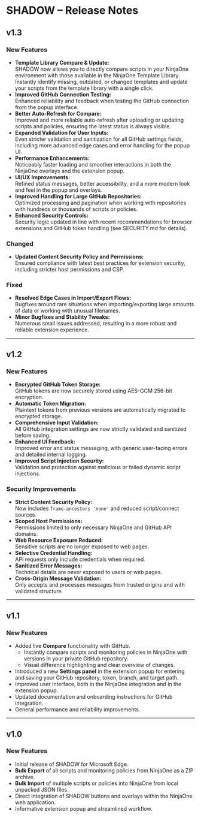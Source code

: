 # SHADOW – Release Notes

## v1.3

### New Features
- **Template Library Compare & Update:**  
  SHADOW now allows you to directly compare scripts in your NinjaOne environment with those available in the NinjaOne Template Library.  
  Instantly identify missing, outdated, or changed templates and update your scripts from the template library with a single click.
- **Improved GitHub Connection Testing:**  
  Enhanced reliability and feedback when testing the GitHub connection from the popup interface.
- **Better Auto-Refresh for Compare:**  
  Improved and more reliable auto-refresh after uploading or updating scripts and policies, ensuring the latest status is always visible.
- **Expanded Validation for User Inputs:**  
  Even stricter validation and sanitization for all GitHub settings fields, including more advanced edge cases and error handling for the popup UI.
- **Performance Enhancements:**  
  Noticeably faster loading and smoother interactions in both the NinjaOne overlays and the extension popup.
- **UI/UX Improvements:**  
  Refined status messages, better accessibility, and a more modern look and feel in the popup and overlays.
- **Improved Handling for Large GitHub Repositories:**  
  Optimized processing and pagination when working with repositories with hundreds or thousands of scripts or policies.
- **Enhanced Security Controls:**  
  Security logic updated in line with recent recommendations for browser extensions and GitHub token handling (see SECURITY.md for details).

### Changed
- **Updated Content Security Policy and Permissions:**  
  Ensured compliance with latest best practices for extension security, including stricter host permissions and CSP.

### Fixed
- **Resolved Edge Cases in Import/Export Flows:**  
  Bugfixes around rare situations when importing/exporting large amounts of data or working with unusual filenames.
- **Minor Bugfixes and Stability Tweaks:**  
  Numerous small issues addressed, resulting in a more robust and reliable extension experience.

---

## v1.2

### New Features
- **Encrypted GitHub Token Storage:**  
  GitHub tokens are now securely stored using AES-GCM 256-bit encryption.
- **Automatic Token Migration:**  
  Plaintext tokens from previous versions are automatically migrated to encrypted storage.
- **Comprehensive Input Validation:**  
  All GitHub integration settings are now strictly validated and sanitized before saving.
- **Enhanced UI Feedback:**  
  Improved error and status messaging, with generic user-facing errors and detailed internal logging.
- **Improved Script Injection Security:**  
  Validation and protection against malicious or failed dynamic script injections.

### Security Improvements
- **Strict Content Security Policy:**  
  Now includes `frame-ancestors 'none'` and reduced script/connect sources.
- **Scoped Host Permissions:**  
  Permissions limited to only necessary NinjaOne and GitHub API domains.
- **Web Resource Exposure Reduced:**  
  Sensitive scripts are no longer exposed to web pages.
- **Selective Credential Handling:**  
  API requests only include credentials when required.
- **Sanitized Error Messages:**  
  Technical details are never exposed to users or web pages.
- **Cross-Origin Message Validation:**  
  Only accepts and processes messages from trusted origins and with validated structure.

---

## v1.1

### New Features
- Added live **Compare** functionality with GitHub.
    - Instantly compare scripts and monitoring policies in NinjaOne with versions in your private GitHub repository.
    - Visual difference highlighting and clear overview of changes.
- Introduced a new **Settings panel** in the extension popup for entering and saving your GitHub repository, token, branch, and target path.
- Improved user interface, both in the NinjaOne integration and in the extension popup.
- Updated documentation and onboarding instructions for GitHub integration.
- General performance and reliability improvements.

---

## v1.0

### New Features
- Initial release of SHADOW for Microsoft Edge.
- **Bulk Export** of all scripts and monitoring policies from NinjaOne as a ZIP archive.
- **Bulk Import** of multiple scripts or policies into NinjaOne from local unpacked JSON files.
- Direct integration of SHADOW buttons and overlays within the NinjaOne web application.
- Informative extension popup and streamlined workflow.

